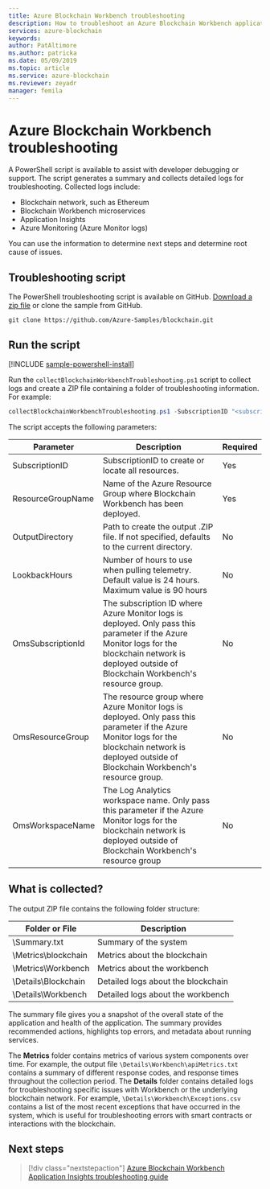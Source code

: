 ```yaml
---
title: Azure Blockchain Workbench troubleshooting
description: How to troubleshoot an Azure Blockchain Workbench application.
services: azure-blockchain
keywords: 
author: PatAltimore
ms.author: patricka
ms.date: 05/09/2019
ms.topic: article
ms.service: azure-blockchain
ms.reviewer: zeyadr
manager: femila
---
```


# Azure Blockchain Workbench troubleshooting

A PowerShell script is available to assist with developer debugging or support. The script generates a summary and collects detailed logs for troubleshooting. Collected logs include:

* Blockchain network, such as Ethereum
* Blockchain Workbench microservices
* Application Insights
* Azure Monitoring (Azure Monitor logs)

You can use the information to determine next steps and determine root cause of issues.

## Troubleshooting script

The PowerShell troubleshooting script is available on GitHub. [Download a zip file](https://github.com/Azure-Samples/blockchain/archive/master.zip) or clone the sample from GitHub.

```
git clone https://github.com/Azure-Samples/blockchain.git
```

## Run the script
[!INCLUDE [sample-powershell-install](../../../includes/sample-powershell-install.md)]

Run the `collectBlockchainWorkbenchTroubleshooting.ps1` script to collect logs and create a ZIP file containing a folder of troubleshooting information. For example:

``` powershell
collectBlockchainWorkbenchTroubleshooting.ps1 -SubscriptionID "<subscription_id>" -ResourceGroupName "workbench-resource-group-name"
```
The script accepts the following parameters:

| Parameter  | Description | Required |
|---------|---------|----|
| SubscriptionID | SubscriptionID to create or locate all resources. | Yes |
| ResourceGroupName | Name of the Azure Resource Group where Blockchain Workbench has been deployed. | Yes |
| OutputDirectory | Path to create the output .ZIP file. If not specified, defaults to the current directory. | No |
| LookbackHours | Number of hours to use when pulling telemetry. Default value is 24 hours. Maximum value is 90 hours | No |
| OmsSubscriptionId | The subscription ID where Azure Monitor logs is deployed. Only pass this parameter if the Azure Monitor logs for the blockchain network is deployed outside of Blockchain Workbench's resource group.| No |
| OmsResourceGroup |The resource group where Azure Monitor logs is deployed. Only pass this parameter if the Azure Monitor logs for the blockchain network is deployed outside of Blockchain Workbench's resource group.| No |
| OmsWorkspaceName | The Log Analytics workspace name. Only pass this parameter if the Azure Monitor logs for the blockchain network is deployed outside of Blockchain Workbench's resource group | No |

## What is collected?

The output ZIP file contains the following folder structure:

| Folder or File | Description  |
|---------|---------|
| \Summary.txt | Summary of the system |
| \Metrics\blockchain | Metrics about the blockchain |
| \Metrics\Workbench | Metrics about the workbench |
| \Details\Blockchain | Detailed logs about the blockchain |
| \Details\Workbench | Detailed logs about the workbench |

The summary file gives you a snapshot of the overall state of the application and health of the application. The summary provides recommended actions, highlights top errors, and metadata about running services.

The **Metrics** folder contains metrics of various system components over time. For example, the output file `\Details\Workbench\apiMetrics.txt` contains a summary of different response codes, and response times throughout the collection period. 
The **Details** folder contains detailed logs for troubleshooting specific issues with Workbench or the underlying blockchain network. For example, `\Details\Workbench\Exceptions.csv` contains a list of the most recent exceptions that have occurred in the system, which is useful for troubleshooting errors with smart contracts or interactions with the blockchain. 

## Next steps

> [!div class="nextstepaction"]
> [Azure Blockchain Workbench Application Insights troubleshooting guide](https://aka.ms/workbenchtroubleshooting)
